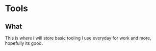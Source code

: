 # Tools

## What
This is where i will store basic tooling I use everyday for work and more, hopefully its good.